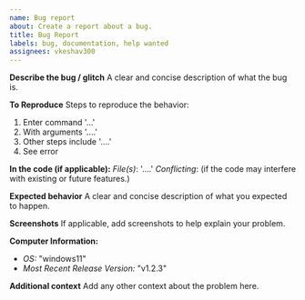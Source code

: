 ```yaml
---
name: Bug report
about: Create a report about a bug.
title: Bug Report
labels: bug, documentation, help wanted
assignees: vkeshav300
---
```


**Describe the bug / glitch**
A clear and concise description of what the bug is.

**To Reproduce**
Steps to reproduce the behavior:
1. Enter command '...'
2. With arguments '....'
3. Other steps include '....'
4. See error

**In the code (if applicable):**
*File(s)*: '....'
*Conflicting*: (if the code may interfere with existing or future features.)

**Expected behavior**
A clear and concise description of what you expected to happen.

**Screenshots**
If applicable, add screenshots to help explain your problem.

**Computer Information:**
 - *OS:* "windows11"
 - *Most Recent Release Version:* "v1.2.3"

**Additional context**
Add any other context about the problem here.
